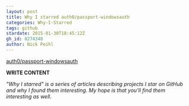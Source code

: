 ```yaml
---
layout: post
title: Why I starred auth0/passport-windowsauth
categories: Why-I-Starred
tags: github
stardate: 2015-01-30T18:45:12Z
gh_id: 8274348
author: Nick Peihl
---
```


[auth0/passport-windowsauth](star.repo.html_url)

**WRITE CONTENT**

*"Why I starred" is a series of articles describing projects I star on GitHub and why I found them interesting. My hope is that you'll find them interesting as well.*

